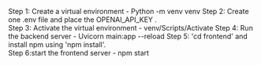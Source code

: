 Step 1: Create a virtual environment - Python -m venv venv
Step 2: Create one .env file and place the OPENAI_API_KEY .  
Step 3: Activate the virtual environment - venv/Scripts/Activate
Step 4: Run the backend server - Uvicorn main:app --reload
Step 5: 'cd frontend' and install npm using 'npm install'.  
Step 6:start the frontend server - npm start
